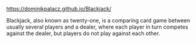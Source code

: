  https://dominikpalacz.github.io/Blackjack/
 

Blackjack, also known as twenty-one, is a comparing card game between usually several players and a dealer, where each player in turn competes against the dealer, but players do not play against each other.
